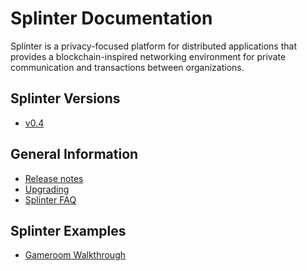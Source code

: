 # Splinter Documentation

Splinter is a privacy-focused platform for distributed applications that
provides a blockchain-inspired networking environment for private communication
and transactions between organizations.

## Splinter Versions

  * [v0.4](0.4)

## General Information

  * [Release notes](https://github.com/Cargill/splinter/blob/master/RELEASE_NOTES.md)
  * [Upgrading](upgrading/)
  * [Splinter FAQ](faq)

## Splinter Examples

  * [Gameroom Walkthrough](gameroom_walkthrough)
